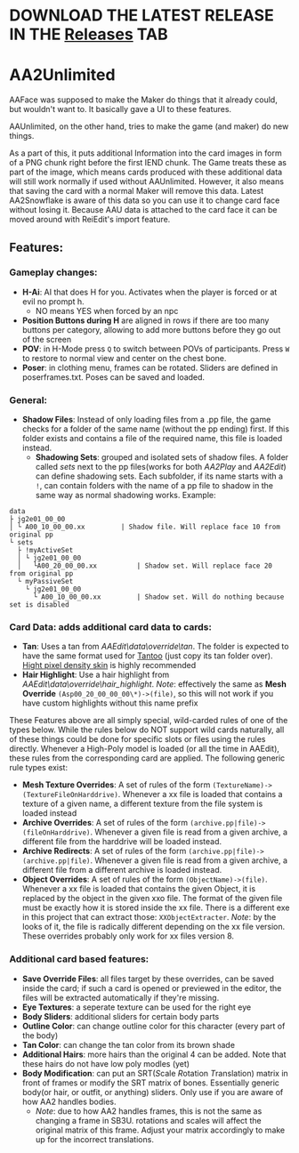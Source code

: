 
# DOWNLOAD THE LATEST RELEASE IN THE [Releases](https://github.com/aa2g/AA2Unlimited/releases) TAB

# AA2Unlimited
AAFace was supposed to make the Maker do things that it already could, but wouldn't want to. 
It basically gave a UI to these features.

AAUnlimited, on the other hand, tries to make the game (and maker) do new things.

As a part of this, it puts additional Information into the card images in form of a PNG chunk right before the first IEND chunk. The Game treats these as part of the image, which means cards produced with these additional data will still work normally if used without AAUnlimited. However, it also means that saving the card with a normal Maker will remove this data. Latest AA2Snowflake is aware of this data so you can use it to change card face without losing it. Because AAU data is attached to the card face it can be moved around with ReiEdit's import feature.

## Features:

### Gameplay changes:
- **H-Ai**: AI that does H for you. Activates when the player is forced or at evil no prompt h.
	- NO means YES when forced by an npc
- **Position Buttons during H** are aligned in rows if there are too many buttons per category, allowing to add more buttons before they go out of the screen
- **POV**: in H-Mode press `Q` to switch between POVs of participants. Press `W` to restore to normal view and center on the chest bone.
- **Poser**: in clothing menu, frames can be rotated. Sliders are defined in poserframes.txt. Poses can be saved and loaded.

### General:
- **Shadow Files**: Instead of only loading files from a .pp file, the game checks for a folder of the same name (without the pp ending) first. If this folder exists and contains a file of the required name, this file is loaded instead.
   - **Shadowing Sets**: grouped and isolated sets of shadow files. A folder called *sets* next to the pp files(works for both *AA2Play* and *AA2Edit*) can define shadowing sets. Each subfolder, if its name starts with a `!`, can contain folders with the name of a pp file to shadow in the same way as normal shadowing works. Example:
```
data
├ jg2e01_00_00
│ └ A00_10_00_00.xx			| Shadow file. Will replace face 10 from original pp
└ sets
  ├ !myActiveSet
  │ └ jg2e01_00_00
  │   └A00_20_00_00.xx			| Shadow set. Will replace face 20 from original pp
  └ myPassiveSet
    └ jg2e01_00_00
      └ A00_10_00_00.xx			| Shadow set. Will do nothing because set is disabled
```

### Card Data: adds additional card data to cards:
- **Tan**: Uses a tan from *AAEdit\data\override\tan*. The folder is expected to have the same format used for [Tantoo](http://www.hongfire.com/forum/forum/hentai-lair/hf-modding-translation/artificial-academy-2-mods/409828-skin-cum-tan-nipples-lips-manager-pack-aa2tantoo) (just copy its tan folder over). [Hight pixel density skin](https://mega.nz/#F!IVFyWIrb!meEOFx8i7nHDYMHOAQL2Kg) is highly recommended
- **Hair Highlight**: Use a hair highlight from *AAEdit\data\override\hair_highlight*. *Note*: effectively the same as **Mesh Override** `(Asp00_20_00_00_00\*)->(file)`, so this will not work if you have custom highlights without this name prefix

These Features above are all simply special, wild-carded rules of one of the types below. While the rules below do NOT support wild cards naturally, all of these things could be done for specific slots or files using the rules directly. Whenever a High-Poly model is loaded (or all the time in AAEdit), these rules from the corresponding card are applied. The following generic rule types exist:
- **Mesh Texture Overrides**: A set of rules of the form `(TextureName)->(TextureFileOnHarddrive)`. Whenever a xx file is loaded that contains a texture of a given name, a different texture from the file system is loaded instead
- **Archive Overrides**: A set of rules of the form `(archive.pp|file)->(fileOnHarddrive)`. Whenever a given file is read from a given archive, a different file from the harddrive will be loaded instead.
- **Archive Redirects**: A set of rules of the form `(archive.pp|file)->(archive.pp|file)`. Whenever a given file is read from a given archive, a different file from a different archive is loaded instead.
- **Object Overrides**:  A set of rules of the form `(ObjectName)->(file)`. Whenever a xx file is loaded that contains the given Object, it is replaced by the object in the given xxo file. The format of the given file must be exactly how it is stored inside the xx file. There is a different exe in this project that can extract those: `XXObjectExtracter`. *Note*: by the looks of it, the file is radically different depending on the xx file version. These overrides probably only work for xx files version 8.
  
### Additional card based features:
- **Save Override Files**: all files target by these overrides, can be saved inside the card; if such a card is opened or previewed in the editor, the files will be extracted automatically if they're missing.
- **Eye Textures**: a seperate texture can be used for the right eye
- **Body Sliders**: additional sliders for certain body parts
- **Outline Color**: can change outline color for this character (every part of the body)
- **Tan Color**: can change the tan color from its brown shade
- **Additional Hairs**: more hairs than the original 4 can be added. Note that these hairs do not have low poly modles (yet)
- **Body Modification**: can put an SRT(*S*cale *R*otation *T*ranslation) matrix in front of frames or modify the SRT matrix of bones. Essentially generic body(or hair, or outfit, or anything) sliders. Only use if you are aware of how AA2 handles bodies.
  - *Note*: due to how AA2 handles frames, this is not the same as changing a frame in SB3U. rotations and scales will affect the original matrix of this frame. Adjust your matrix accordingly to make up for the incorrect translations.
